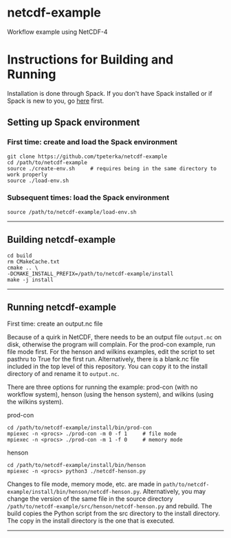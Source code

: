 # netcdf-example
Workflow example using NetCDF-4

# Instructions for Building and Running

Installation is done through Spack. If you don't have Spack installed or if Spack is new to you, go [here](https://spack.readthedocs.io/en/latest/) first.

## Setting up Spack environment

### First time: create and load the Spack environment

```
git clone https://github.com/tpeterka/netcdf-example
cd /path/to/netcdf-example
source ./create-env.sh     # requires being in the same directory to work properly
source ./load-env.sh
```

### Subsequent times: load the Spack environment

```
source /path/to/netcdf-example/load-env.sh
```

----

## Building netcdf-example

```
cd build
rm CMakeCache.txt
cmake .. \
-DCMAKE_INSTALL_PREFIX=/path/to/netcdf-example/install
make -j install
```

-----

## Running netcdf-example

First time: create an output.nc file

Because of a quirk in NetCDF, there needs to be an output file `output.nc` on disk, otherwise the program will complain. For the prod-con example, run file mode first. For the henson and wilkins
examples, edit the script to set pasthru to True for the first run. Alternatively, there is a blank.nc file included in the top level of this repository. You can copy it to the install directory of
and rename it to `output.nc`.

There are three options for running the example: prod-con (with no workflow system), henson (using the henson system), and wilkins (using the wilkins system).

prod-con

```
cd /path/to/netcdf-example/install/bin/prod-con
mpiexec -n <procs> ./prod-con -m 0 -f 1     # file mode
mpiexec -n <procs> ./prod-con -m 1 -f 0     # memory mode
```

henson

```
cd /path/to/netcdf-example/install/bin/henson
mpiexec -n <procs> python3 ./netcdf-henson.py
```

Changes to file mode, memory mode, etc. are made in `path/to/netcdf-example/install/bin/henson/netcdf-henson.py`. Alternatively, you may change the version of the same file in the source directory
`/path/to/netcdf-example/src/henson/netcdf-henson.py` and rebuild. The build copies the Python script from the src directory to the install directory. The copy in the install directory is the one that
is executed.

-----
